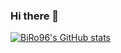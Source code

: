 ### Hi there 👋
[![BiRo96's GitHub stats](https://github-readme-stats.vercel.app/api?username=BiRo96)](https://github.com/anuraghazra/github-readme-stats)

<!--
**BiRo96/BiRo96** is a ✨ _special_ ✨ repository because its `README.md` (this file) appears on your GitHub profile.

Here are some ideas to get you started:

- 🔭 I’m currently working on ...
- 🌱 I’m currently learning ...
- 👯 I’m looking to collaborate on ...
- 🤔 I’m looking for help with ...
- 💬 Ask me about ...
- 📫 How to reach me: ...
- 😄 Pronouns: ...
- ⚡ Fun fact: ...
-->

